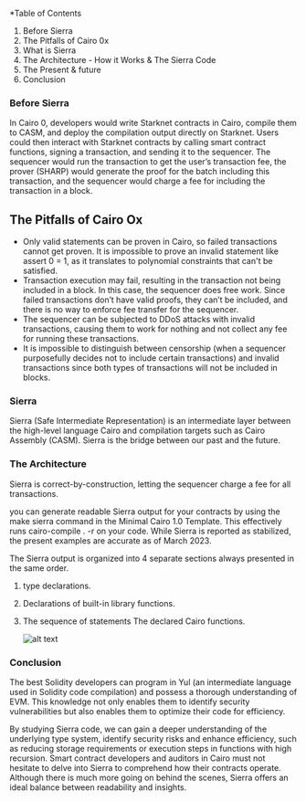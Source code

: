 *Table of Contents
 
1. Before Sierra
2. The Pitfalls of Cairo 0x
3. What is Sierra
4. The Architecture - How it Works & The Sierra Code
5. The Present & future
6. Conclusion

### Before Sierra
In Cairo 0, developers would write Starknet contracts in Cairo, compile them to CASM, and deploy the compilation output directly on Starknet. Users could then interact with Starknet contracts by calling smart contract functions, signing a transaction, and sending it to the sequencer. The sequencer would run the transaction to get the user’s transaction fee, the prover (SHARP) would generate the proof for the batch including this transaction, and the sequencer would charge a fee for including the transaction in a block.


## The Pitfalls of Cairo Ox
- Only valid statements can be proven in Cairo, so failed transactions cannot get proven. It is impossible to prove an invalid statement like assert 0 = 1, as it translates to polynomial constraints that can't be satisfied.
- Transaction execution may fail, resulting in the transaction not being included in a block. In this case, the sequencer does free work. Since failed transactions don’t have valid proofs, they can’t be included, and there is no way to enforce fee transfer for the sequencer.
- The sequencer can be subjected to DDoS attacks with invalid transactions, causing them to work for nothing and not collect any fee for running these transactions.
- It is impossible to distinguish between censorship (when a sequencer purposefully decides not to include certain transactions) and invalid transactions since both types of transactions will not be included in blocks.

### Sierra
Sierra (Safe Intermediate Representation) is an intermediate layer between the high-level language Cairo and compilation targets such as Cairo Assembly (CASM).
 Sierra is the bridge between our past and the future.
### The Architecture
Sierra is correct-by-construction, letting the sequencer charge a fee for all transactions. 

you can generate readable Sierra output for your contracts by using the make sierra command in the Minimal Cairo 1.0 Template. This effectively runs cairo-compile . -r on your code. While Sierra is reported as stabilized, the present examples are accurate as of March 2023.


The Sierra output is organized into 4 separate sections always presented in the same order. 
1. type declarations.
2. Declarations of built-in library functions. 
3. The sequence of statements 
The declared Cairo functions.

	![alt text](image.png)
### Conclusion
The best Solidity developers can program in Yul (an intermediate language used in Solidity code compilation) and possess a thorough understanding of EVM. This knowledge not only enables them to identify security vulnerabilities but also enables them to optimize their code for efficiency.

By studying Sierra code, we can gain a deeper understanding of the underlying type system, identify security risks and enhance efficiency, such as reducing storage requirements or execution steps in functions with high recursion.
Smart contract developers and auditors in Cairo must not hesitate to delve into Sierra to comprehend how their contracts operate. Although there is much more going on behind the scenes, Sierra offers an ideal balance between readability and insights.

